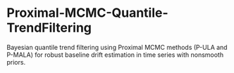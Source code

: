 # Proximal-MCMC-Quantile-TrendFiltering
Bayesian quantile trend filtering using Proximal MCMC methods (P-ULA and P-MALA) for robust baseline drift estimation in time series with nonsmooth priors.
